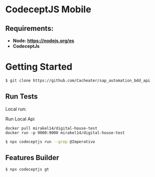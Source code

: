 # CodeceptJS Mobile

## Requirements:
+ **Node: https://nodejs.org/es**
+ **CodeceptJs**

# Getting Started

```bash
$ git clone https://github.com/Cacheater/sap_automation_bdd_api
```

## Run Tests

Local run: 
	
Run Local Api 
```
docker pull mirakel14/digital-house-test
docker run -p 9000:9000 mirakel14/digital-house-test
```

```bash
$ npx codeceptjs run --grep @Imperativo
```

## Features Builder
```bash
$ npx codeceptjs gt
